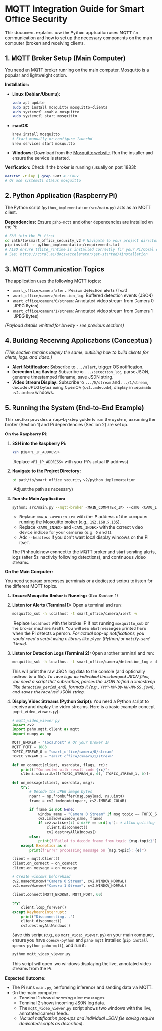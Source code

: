 # MQTT Integration Guide for Smart Office Security

This document explains how the Python application uses MQTT for communication and how to set up the necessary components on the main computer (broker) and receiving clients.

## 1. MQTT Broker Setup (Main Computer)

You need an MQTT broker running on the main computer. Mosquitto is a popular and lightweight option.

**Installation:**

*   **Linux (Debian/Ubuntu):**
    ```bash
    sudo apt update
    sudo apt install mosquitto mosquitto-clients
    sudo systemctl enable mosquitto
    sudo systemctl start mosquitto
    ```
*   **macOS:**
    ```bash
    brew install mosquitto
    # Start manually or configure launchd
    brew services start mosquitto
    ```
*   **Windows:** Download from the [Mosquitto website](https://mosquitto.org/download/). Run the installer and ensure the service is started.

**Verification:**
Check if the broker is running (usually on port 1883):
```bash
netstat -tulnp | grep 1883 # Linux
# Or use systemctl status mosquitto
```

## 2. Python Application (Raspberry Pi)

The Python script (`python_implementation/src/main.py`) acts as an MQTT client.

**Dependencies:** Ensure `paho-mqtt` and other dependencies are installed on the Pi:
```bash
# SSH into the Pi first
cd path/to/smart_office_security_v2 # Navigate to your project directory
pip install -r python_implementation/requirements.txt
# ALSO ensure tflite_runtime is installed correctly for your Pi/Coral device
# See: https://coral.ai/docs/accelerator/get-started/#installation
```

## 3. MQTT Communication Topics

The application uses the following MQTT topics:

*   `smart_office/camera/alert`: Person detection alerts (Text)
*   `smart_office/camera/detection_log`: Buffered detection events (JSON)
*   `smart_office/camera/0/stream`: Annotated video stream from Camera 0 (JPEG Bytes)
*   `smart_office/camera/1/stream`: Annotated video stream from Camera 1 (JPEG Bytes)

*(Payload details omitted for brevity - see previous sections)*

## 4. Building Receiving Applications (Conceptual)

*(This section remains largely the same, outlining how to build clients for alerts, logs, and video.)*

*   **Alert Notification:** Subscribe to `.../alert`, trigger OS notification.
*   **Detection Log Saving:** Subscribe to `.../detection_log`, parse JSON, generate timestamped filename, save JSON string.
*   **Video Stream Display:** Subscribe to `.../0/stream` and `.../1/stream`, decode JPEG bytes using OpenCV (`cv2.imdecode`), display in separate `cv2.imshow` windows.

## 5. Running the System (End-to-End Example)

This section provides a step-by-step guide to run the system, assuming the broker (Section 1) and Pi dependencies (Section 2) are set up.

**On the Raspberry Pi:**

1.  **SSH into the Raspberry Pi:**
    ```bash
    ssh pi@<PI_IP_ADDRESS>
    ```
    (Replace `<PI_IP_ADDRESS>` with your Pi's actual IP address)

2.  **Navigate to the Project Directory:**
    ```bash
    cd path/to/smart_office_security_v2/python_implementation
    ```
    (Adjust the path as necessary)

3.  **Run the Main Application:**
    ```bash
    python3 src/main.py --mqtt-broker <MAIN_COMPUTER_IP> --cam0 <CAM0_INDEX> --cam1 <CAM1_INDEX>
    ```
    *   Replace `<MAIN_COMPUTER_IP>` with the IP address of the computer running the Mosquitto broker (e.g., `192.168.5.135`).
    *   Replace `<CAM0_INDEX>` and `<CAM1_INDEX>` with the correct video device indices for your cameras (e.g., `0` and `2`).
    *   Add `--headless` if you don't want local display windows on the Pi itself.

    The Pi should now connect to the MQTT broker and start sending alerts, logs (after 5s inactivity following detections), and continuous video streams.

**On the Main Computer:**

You need separate processes (terminals or a dedicated script) to listen for the different MQTT topics.

1.  **Ensure Mosquitto Broker is Running:** (See Section 1)

2.  **Listen for Alerts (Terminal 1):**
    Open a terminal and run:
    ```bash
    mosquitto_sub -h localhost -t smart_office/camera/alert -v
    ```
    (Replace `localhost` with the broker IP if not running `mosquitto_sub` on the broker machine itself). You will see alert messages printed here when the Pi detects a person.
    *For actual pop-up notifications, you would need a script using a library like `plyer` (Python) or `notify-send` (Linux).* 

3.  **Listen for Detection Logs (Terminal 2):**
    Open another terminal and run:
    ```bash
    mosquitto_sub -h localhost -t smart_office/camera/detection_log > detection_log_output.txt
    ```
    This will print the raw JSON log data to the console (and optionally redirect to a file). 
    *To save logs as individual timestamped JSON files, you need a script that subscribes, parses the JSON to find a timestamp (like `detection_period_end`), formats it (e.g., `YYYY-MM-DD-HH-MM-SS.json`), and saves the received JSON string.* 

4.  **Display Video Streams (Python Script):**
    You need a Python script to receive and display the video streams. Here is a basic example concept (`mqtt_video_viewer.py`):

    ```python
    # mqtt_video_viewer.py
    import cv2
    import paho.mqtt.client as mqtt
    import numpy as np

    MQTT_BROKER = "localhost" # Or your broker IP
    MQTT_PORT = 1883
    TOPIC_STREAM_0 = "smart_office/camera/0/stream"
    TOPIC_STREAM_1 = "smart_office/camera/1/stream"

    def on_connect(client, userdata, flags, rc):
        print(f"Connected with result code {rc}")
        client.subscribe([(TOPIC_STREAM_0, 0), (TOPIC_STREAM_1, 0)])

    def on_message(client, userdata, msg):
        try:
            # Decode the JPEG image bytes
            nparr = np.frombuffer(msg.payload, np.uint8)
            frame = cv2.imdecode(nparr, cv2.IMREAD_COLOR)

            if frame is not None:
                window_name = "Camera 0 Stream" if msg.topic == TOPIC_STREAM_0 else "Camera 1 Stream"
                cv2.imshow(window_name, frame)
                if cv2.waitKey(1) & 0xFF == ord('q'): # Allow quitting by pressing 'q'
                    client.disconnect()
                    cv2.destroyAllWindows()
            else:
                print(f"Failed to decode frame from topic {msg.topic}")
        except Exception as e:
            print(f"Error processing message on {msg.topic}: {e}")

    client = mqtt.Client()
    client.on_connect = on_connect
    client.on_message = on_message

    # Create windows beforehand
    cv2.namedWindow("Camera 0 Stream", cv2.WINDOW_NORMAL)
    cv2.namedWindow("Camera 1 Stream", cv2.WINDOW_NORMAL)

    client.connect(MQTT_BROKER, MQTT_PORT, 60)

    try:
        client.loop_forever()
    except KeyboardInterrupt:
        print("Disconnecting...")
        client.disconnect()
        cv2.destroyAllWindows()
    ```
    Save this script (e.g., as `mqtt_video_viewer.py`) on your main computer, ensure you have `opencv-python` and `paho-mqtt` installed (`pip install opencv-python paho-mqtt`), and run it:
    ```bash
    python mqtt_video_viewer.py
    ```
    This script will open two windows displaying the live, annotated video streams from the Pi.

**Expected Outcome:**

*   The Pi runs `main.py`, performing inference and sending data via MQTT.
*   On the main computer:
    *   Terminal 1 shows incoming alert messages.
    *   Terminal 2 shows incoming JSON log data.
    *   The `mqtt_video_viewer.py` script shows two windows with the live, annotated camera feeds.
    *   *(Actual notification pop-ups and individual JSON file saving require dedicated scripts as described)*. 